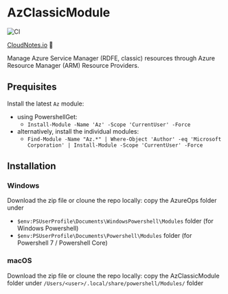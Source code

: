 # AzClassicModule

![CI](https://github.com/carlocardella/AzClassicModule/workflows/CI/badge.svg)

[CloudNotes.io](https://www.cloudnotes.io) 🔗

Manage Azure Service Manager (RDFE, classic) resources through Azure Resource Manager (ARM) Resource Providers. 

## Prequisites

Install the latest `Az` module:

- using PowershellGet:
  - `Install-Module -Name 'Az' -Scope 'CurrentUser' -Force`
- alternatively, install the individual modules:
  - `Find-Module -Name "Az.*" | Where-Object 'Author' -eq 'Microsoft Corporation' | Install-Module -Scope 'CurrentUser' -Force`

## Installation

### Windows

Download the zip file or cloune the repo locally: copy the AzureOps folder under

- `$env:PSUserProfile\Documents\WindowsPowershell\Modules` folder (for Windows Powershell)
- `$env:PSUserProfile\Documents\Powershell\Modules` folder (for Powershell 7 / Powershell Core)

### macOS

Download the zip file or cloune the repo locally: copy the AzClassicModule folder under `/Users/<user>/.local/share/powershell/Modules/` folder
